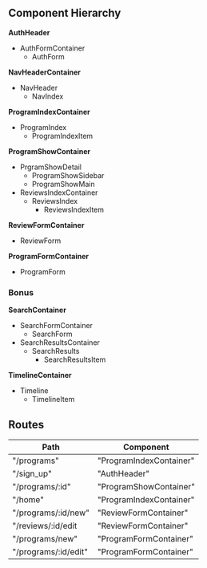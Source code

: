 ## Component Hierarchy

**AuthHeader**
  - AuthFormContainer
    - AuthForm

**NavHeaderContainer**
  - NavHeader
    - NavIndex

**ProgramIndexContainer**
  - ProgramIndex
    - ProgramIndexItem

**ProgramShowContainer**
  - PrgramShowDetail
    - ProgramShowSidebar
    - ProgramShowMain
  - ReviewsIndexContainer
    - ReviewsIndex
      - ReviewsIndexItem

**ReviewFormContainer**
  - ReviewForm

**ProgramFormContainer**
  - ProgramForm

### Bonus

**SearchContainer**
  - SearchFormContainer
    - SearchForm
  - SearchResultsContainer
    - SearchResults
      - SearchResultsItem

**TimelineContainer**
  - Timeline
    - TimelineItem

## Routes

| Path                 | Component               |
| -------------------- | ----------------------- |
| "/programs"          | "ProgramIndexContainer" |
| "/sign_up"           | "AuthHeader"            |
| "/programs/:id"      | "ProgramShowContainer"  |
| "/home"              | "ProgramIndexContainer" |
| "/programs/:id/new"  | "ReviewFormContainer"   |
| "/reviews/:id/edit   | "ReviewFormContainer"   |
| "/programs/new"      | "ProgramFormContainer"  |
| "/programs/:id/edit" | "ProgramFormContainer"  |
